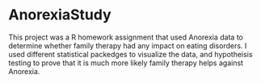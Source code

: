 # AnorexiaStudy

This project was a R homework assignment that used Anorexia data to determine whether family therapy had any impact on eating disorders. I used different statistical packedges to visualize the data, and hypotheisis testing to prove that it is much more likely family therapy helps against Anorexia. 
